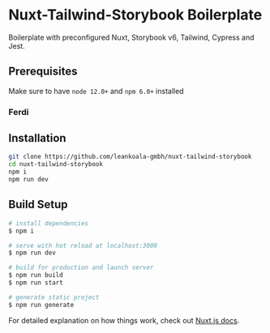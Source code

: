 # Nuxt-Tailwind-Storybook Boilerplate

Boilerplate with preconfigured Nuxt, Storybook v6, Tailwind, Cypress and Jest.

## Prerequisites

Make sure to have `node 12.0+` and `npm 6.0+` installed

### Ferdi

## Installation

```bash
git clone https://github.com/leankoala-gmbh/nuxt-tailwind-storybook
cd nuxt-tailwind-storybook
npm i
npm run dev
```


## Build Setup

``` bash
# install dependencies
$ npm i

# serve with hot reload at localhost:3000
$ npm run dev

# build for production and launch server
$ npm run build
$ npm run start

# generate static project
$ npm run generate
```

For detailed explanation on how things work, check out [Nuxt.js docs](https://nuxtjs.org).
